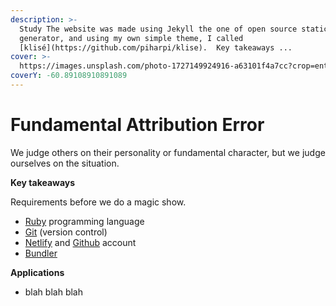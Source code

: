 ```yaml
---
description: >-
  Study The website was made using Jekyll the one of open source static sites
  generator, and using my own simple theme, I called
  [klisé](https://github.com/piharpi/klise).  Key takeaways ...
cover: >-
  https://images.unsplash.com/photo-1727149924916-a63101f4a7cc?crop=entropy&cs=srgb&fm=jpg&ixid=M3wxOTcwMjR8MHwxfHJhbmRvbXx8fHx8fHx8fDE3Mjg1MzY0MzN8&ixlib=rb-4.0.3&q=85
coverY: -60.89108910891089
---
```


# Fundamental Attribution Error

We judge others on their personality or fundamental character, but we judge ourselves on the situation.

**Key takeaways**

Requirements before we do a magic show.

* [Ruby](https://www.ruby-lang.org/en/downloads/) programming language
* [Git](https://git-scm.com) (version control)
* [Netlify](https://netlify.com) and [Github](https://github.com) account
* [Bundler](https://bundler.io)

**Applications**

* blah blah blah
